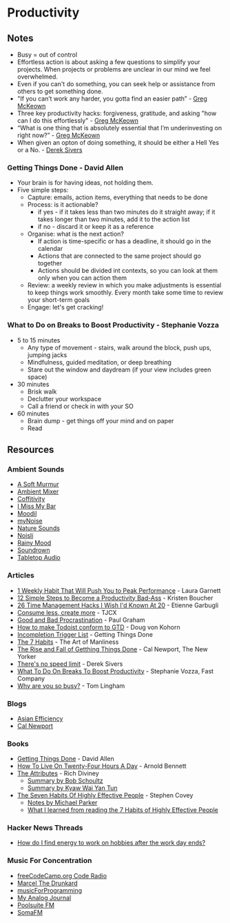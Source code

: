 # Productivity

## Notes

* Busy = out of control
* Effortless action is about asking a few questions to simplify your projects. When projects or problems are unclear in our mind we feel overwhelmed.
* Even if you can't do something, you can seek help or assistance from others to get something done.
* "If you can’t work any harder, you gotta find an easier path” - [Greg McKeown](https://twitter.com/GregoryMcKeown)
* Three key productivity hacks: forgiveness, gratitude, and asking "how can I do this effortlessly" - [Greg McKeown](https://twitter.com/GregoryMcKeown)
* “What is one thing that is absolutely essential that I’m underinvesting on right now?” - [Greg McKeown](https://twitter.com/GregoryMcKeown)
* When given an opton of doing something, it should be either a Hell Yes or a No. - [Derek Sivers](https://sive.rs/)

### Getting Things Done - David Allen

* Your brain is for having ideas, not holding them.
* Five simple steps:
  * Capture: emails, action items, everything that needs to be done
  * Process: is it actionable?
    * if yes - if it takes less than two minutes do it straight away; if it takes longer than two minutes, add it to the action list
    * if no - discard it or keep it as a reference
  * Organise: what is the next action?
    * If action is time-specific or has a deadline, it should go in the calendar
    * Actions that are connected to the same project should go together
    * Actions should be divided int contexts, so you can look at them only when you can action them
  * Review: a weekly review in which you make adjustments is essential to keep things work smoothly. Every month take some time to review your short-term goals
  * Engage: let's get cracking!

### What to Do on Breaks to Boost Productivity - Stephanie Vozza

* 5 to 15 minutes
  * Any type of movement - stairs, walk around the block, push ups, jumping jacks
  * Mindfulness, guided meditation, or deep breathing
  * Stare out the window and daydream (if your view includes green space)
* 30 minutes
  * Brisk walk
  * Declutter your workspace
  * Call a friend or check in with your SO
* 60 minutes
  * Brain dump - get things off your mind and on paper
  * Read

## Resources

### Ambient Sounds

* [A Soft Murmur](https://asoftmurmur.com/)
* [Ambient Mixer](https://www.ambient-mixer.com/)
* [Coffitivity](https://coffitivity.com/)
* [I Miss My Bar](https://imissmybar.com/)
* [Moodil](https://www.moodil.com/)
* [myNoise](https://mynoise.net/)
* [Nature Sounds](http://naturesoundsfor.me/)
* [Noisli](https://www.noisli.com/)
* [Rainy Mood](https://www.rainymood.com/)
* [Soundrown](https://soundrown.com/)
* [Tabletop Audio](https://tabletopaudio.com/)

### Articles

* [1 Weekly Habit That Will Push You to Peak Performance](https://www.inc.com/laura-garnett/1-weekly-habit-for-peak-performance.html) - Laura Garnett
* [12 Simple Steps to Become a Productivity Bad-Ass](https://mixwellness.com/12-simple-steps-to-become-a-productivity-bad-ass/) - Kristen Boucher
* [26 Time Management Hacks I Wish I'd Known At 20](https://www.slideshare.net/egarbugli/26-time-management-hacks-i-wish-id-known-at-20) - Etienne Garbugli
* [Consume less, create more](https://blog.tjcx.me/p/consume-less-create-more) - TJCX
* [Good and Bad Procrastination](https://paulgraham.com/procrastination.html) - Paul Graham
* [How to make Todoist conform to GTD](https://medium.com/@dougvk/how-to-make-todoist-conform-to-gtd-362d86f037bf) - Doug von Kohorn
* [Incompletion Trigger List](https://gettingthingsdone.com/wp-content/uploads/2014/10/Mind\_Sweep\_Trigger\_List.pdf) - Getting Things Done
* [The 7 Habits](https://www.artofmanliness.com/tag/7-habits/) - The Art of Manliness
* [The Rise and Fall of Getthing Things Done](https://www.newyorker.com/tech/annals-of-technology/the-rise-and-fall-of-getting-things-done) - Cal Newport, The New Yorker
* [There's no speed limit](https://sive.rs/kimo) - Derek Sivers
* [What To Do On Breaks To Boost Productivity](https://getpocket.com/explore/item/what-to-do-on-15-30-and-60-minute-breaks-to-boost-productivity) - Stephanie Vozza, Fast Company
* [Why are you so busy?](https://tomlingham.com/articles/why-are-you-so-busy/) - Tom Lingham

### Blogs

* [Asian Efficiency](https://www.asianefficiency.com/blog/)
* [Cal Newport](https://www.calnewport.com/blog/)

### Books

* [Getting Things Done](https://smile.amazon.co.uk/Getting-Things-Done-Stress-free-Productivity/dp/0349408947) - David Allen
* [How To Live On Twenty-Four Hours A Day](https://www.gutenberg.org/cache/epub/2274/pg2274-images.html) - Arnold Bennett
* [The Attributes](https://smile.amazon.co.uk/dp/075355867X/) - Rich Diviney
  * [Summary by Bob Schoultz](https://bobsbeenreading.wordpress.com/2021/02/03/the-attributes-25-hidden-drivers-of-optimal-performance-by-rich-diviney/)
  * [Summary by Kyaw Wai Yan Tun](https://waiyancan.com/summary-the-attributes-rich-diviney/)
* [The Seven Habits Of Highly Effective People](https://smile.amazon.co.uk/Habits-Highly-Effective-People/dp/1471165086) - Stephen Covey
  * [Notes by Michael Parker](https://github.com/mgp/book-notes/blob/master/the-seven-habits-of-highly-effective-people.markdown)
  * [What I learned from reading the 7 Habits of Highly Effective People](https://www.reddit.com/r/productivity/comments/mxltoz/what\_i\_learned\_from\_reading\_the\_7\_habits\_of/)

### Hacker News Threads

* [How do I find energy to work on hobbies after the work day ends?](https://news.ycombinator.com/item?id=26500021)

### Music For Concentration

* [freeCodeCamp.org Code Radio](https://coderadio.freecodecamp.org/)
* [Marcel The Drunkard](https://www.youtube.com/c/MarcelTheDrunkard/videos)
* [musicForProgramming](https://musicforprogramming.net/)
* [My Analog Journal](https://www.youtube.com/c/MyAnalogJournal/videos)
* [Poolsuite FM](https://poolsuite.net/)
* [SomaFM](https://somafm.com/listen/)
